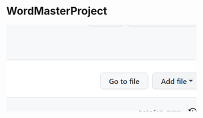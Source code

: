 # WordMasterProject

<img src='https://github.com/ChristineKangHee/HelloProject/blob/master/screenshots/%ED%99%94%EB%A9%B4%20%EC%BA%A1%EC%B2%98%202022-09-02%20105741.png?raw=true'>
